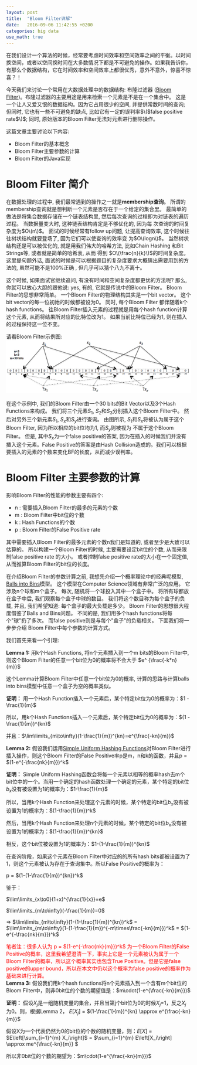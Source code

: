 ```yaml
---
layout: post
title:  "Bloom Filter详解"
date:   2016-09-06 11:42:55 +0200
categories: big data
use_math: true
---
```


在我们设计一个算法的时候，经常要考虑时间效率和空间效率之间的平衡。以时间换空间，或者以空间换时间在大多数情况下都是不可避免的操作。如果我告诉你，有那么个数据结构，它在时间效率和空间效率上都很优秀，意外不意外，惊喜不惊喜？！

今天我们来讨论一个常用在大数据处理中的数据结构: 布隆过滤器 ([Bloom Filter])。布隆过滤器的主要用途是用来检索一个元素是不是在一个集合中。
这是一个让人又爱又恨的数据结构。因为它占用很少的空间, 并提供常数时间的查询; 但同时, 它也有一些不可避免的缺点, 比如它有一定的误判率$\($false positive rate$\)$;
同时, 原始版本的Bloom Filter无法对元素进行删除操作。

 这篇文章主要讨论以下内容:

*   Bloom Filter的基本概念
*   Bloom Filter主要参数的计算
*   Bloom Filter的Java实现

Bloom Filter 简介
=================

在数据处理的过程中, 我们最常遇到的操作之一就是**membership查询**。 所谓的membership查询就是想判断一个元素是否存在于一个给定的集合里。 
最简单的做法是将集合数据存储在一个链表结构里, 然后每次查询的过程即为对链表的遍历过程。 当数据量变大时, 这种链表结构肯定是不够优化的, 因为每
次查询的时间复杂度为$O\(n\)$。 面试的时候经常有follow up问题, 让提高查询效率, 这个时候往往树状结构就要登场了, 因为它们可以使查询的效率变
为$O\(logn\)$。 当然树状结构还是可以被优化的, 就是用我们伟大的哈希方法, 比如Chain Hashing 和Bit Strings等, 或者就是简单的哈希表, 从而
得到 $O\(\frac{n}{k}\)$的时间复杂度。 这里提句题外话, 面试的时候是可以根据题目的复杂度要求大概猜出需要用到的方法的, 虽然可能不是100%正确
, 但几乎可以猜个八九不离十。

这个时候, 如果面试官继续追问, 有没有时间和空间复杂度都更优的方法呢? 那么, 你就可以放心大胆的跟他说: yes, 有的, 它就是传说中的Bloom Filter。
Bloom Filter的思想非常简单。 一个Bloom Filter的物理结构其实是一个bit vector。 这个bit vector的每一位初始的时候都被设为0。 同时, 每个Bloom Filter
都伴随着k个hash functions。 往Bloom Filter插入元素的过程就是用每个hash function计算这个元素, 从而将结果所对应的比特位改为1。 如果当前比特位已经为1,
则在插入的过程保持这一位不变。

请看Bloom Filter示例图:
![Image](https://github.com/sophiesongge/sophiesongge.github.io/blob/master/images/Bloom_Filter.png?raw=true)

在这个示例中, 我们的Bloom Filter由一个30 bits的Bit Vector以及3个Hash Functions来构成。 我们将三个元素$S_1$, $S_2$和$S_3$分别插入这个Bloom Filter中。
然后对另外三个新元素$S_1$, $S_x$和$S_y$进行查询。 由图所示, $S_1$和$S_x$将被认为属于这个Bloom Filter, 因为所以相应的bit位均为1, 而$S_y$则被视为
不属于这个Bloom Filter。 但是, 其中$S_x$为一个false positive的答案, 因为在插入的时候我们并没有插入这个元素。False Positive的答案是由Hash Collision造成的。我们可以根据要插入的元素的个数来变化BF的长度，从而减少误判率。

Bloom Filter 主要参数的计算
=========================

影响Bloom Filter的性能的参数主要有四个:

* n : 需要插入Bloom Filter的最多的元素的个数
* m : Bloom Filter中bit位的个数
* k : Hash Functions的个数
* p : Bloom Filter的False Positive rate

其中需要插入Bloom Filter的最多元素的个数n我们是知道的, 或者至少是大致可以估算的。 所以构建一个Bloom Filter的时候, 主要需要设定bit位的个数, 从而来限制false positive rate
的大小。 或者控制false positive rate的大小在一个固定值, 从而推算Bloom Filter的bit位的长度。

在介绍Bloom Filter的参数计算之前, 我想先介绍一个概率理论中的经典呢模型, [Balls into Bins]模型。 这个模型在Computer Science领域有非常广泛的应用。 它涉及n个球和m个盒子。
每次, 随机将一个球投入其中一个盒子中。 将所有球都放在盒子中后, 我们观察每个盒子中球的数目。 我们将这个数目称为每个盒子的负载, 并且, 我们希望知道: 每个盒子的最大负载是多少。 Bloom
 Filter的思想很大程度借鉴了Balls and Bins问题。 不同的是, 我们用多个hash functions将每个"球"扔了多次。 而false positive则是与每个"盒子"的负载相关。 下面我们将一步步介绍
Bloom Filter中每个参数的计算方式。

我们首先来看一个引理:

**Lemma 1:**  用k个Hash Functions, 将n个元素插入到一个m bits的Bloom Filter中, 则这个Bloom Filter的任意一个bit位为0的概率将不会大于 $e^ {\frac{-k*n}{m}}$

这个Lemma计算Bloom Filter中任意一个bit位为0的概率, 计算的思路与计算balls into bins模型中任意一个盒子为空的概率类似。

**证明：**
用一个Hash Function插入一个元素后，某个特定bit位为0的概率为：$1 - \frac{1}{m}$

所以，用k个Hash Functions插入一个元素后，某个特定bit位为0的概率为：$(1 - \frac{1}{m})^{kn}$

并且：$\lim\limits_{m\to\infty}(1-\frac{1}{m})^{kn}=e^{\frac{-kn}{m}}$

**Lemma 2:** 假设我们运用[Simple Uniform Hashing Functions]对Bloom Filter进行插入操作，则这个Bloom Filter的False Positive率p是m，n和k的函数，并且p = $(1-e^{-\frac{nk}{m}})^k$

**证明：**
Simple Uniform Hashing函数会将每一个元素以相等的概率hash去m个bit位中的一个。当用一个确定的hash函数处理一个确定的元素，某个特定的bit位$b_x$没有被设置为1的概率为：$1-\frac{1}{m}$

所以，当用k个Hash Function来处理这个元素的时候，某个特定的bit位$b_x$没有被设置为1的概率为：$(1-\frac{1}{m})^k$

然后，当用k个Hash Function来处理n个元素的时候，某个特定的bit位$b_x$没有被设置为1的概率为：$(1-\frac{1}{m})^{kn}$

相反，这个bit位被设置为1的概率为：$1-(1-\frac{1}{m})^{kn}$

在查询阶段，如果这个元素在Bloom Filter中对应的的所有hash bits都被设置为了1，则这个元素被认为存在于查询集中。所以False Positive的概率为：

p = $(1-(1-\frac{1}{m})^{kn})^k$

鉴于：

$\lim\limits_{x\to0}(1+x)^{\frac{1}{x}}=e$

$\lim\limits_{m\to\infty}(-\frac{1}{m})=0$

$\Rightarrow$ $\lim\limits_{m\to\infty}(1-(1-\frac{1}{m})^{kn})^k$ = $\lim\limits_{m\to\infty}(1-(1-\frac{1}{m})^{-m\times\frac{-kn}{m}})^k$ = $(1-e^{-\frac{nk}{m}})^k$

<font color="red">笔者注：很多人认为 p = $(1-e^{-\frac{nk}{m}})^k$ 为一个Bloom Filter的False Positive的概率，这里我希望澄清一下，事实上它是一个元素被认为属于一个Bloom Filter的概率，所以这个概率其实也包含True Positive。但是它是false positive的upper bound，所以在本文中仍以这个概率为false positive的概率作为基础来进行计算。</font>
<br>
**Lemma 3:** 假设我们用k个hash functions将n个元素插入到一个含有m个bit位的Bloom Filter中，则非0bit位的个数的期望值是：$m\cdot(1-e^{\frac{-kn}{m}})$

**证明：** 假设$X_j$是一组随机变量的集合，并且当第j个bit位为0的时候$X_j$=1，反之$X_j$为0。则，根据Lemma 2， $E\left[X_j\right]$ = $(1-\frac{1}{m})^{kn} \approx e^{\frac{-kn}{m}}$

假设X为一个代表仍然为0的bit位的个数的随机变量，则：$E\left[X\right]$ = $E\left[\sum_{i=1}^{m} X_i\right]$ = $\sum_{i=1}^{m} E\left[X_i\right] \approx me^{\frac{-kn}{m}} $

所以非0bit位的个数的期望为：$m\cdot(1-e^{\frac{-kn}{m}})$







[Bloom Filter]: https://en.wikipedia.org/wiki/Bloom_filter
[Balls into Bins]: https://en.wikipedia.org/wiki/Balls_into_bins
[Simple Uniform Hashing Functions]: https://en.wikipedia.org/wiki/SUHA_(computer_science)
